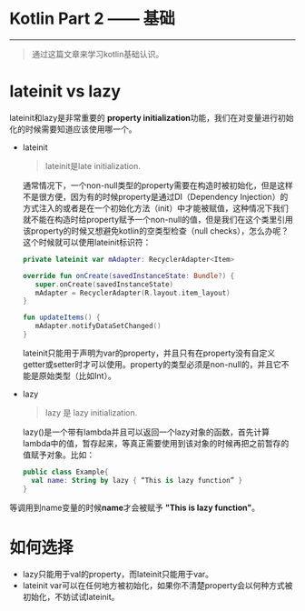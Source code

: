 # Kotlin Part 2 —— 基础


---

> 通过这篇文章来学习kotlin基础认识。

# lateinit vs lazy

lateinit和lazy是非常重要的 **property initialization**功能，我们在对变量进行初始化的时候需要知道应该使用哪一个。

 - lateinit
   > lateinit是late initialization.

   通常情况下，一个non-null类型的property需要在构造时被初始化，但是这样不是很方便，因为有的时候property是通过DI（Dependency Injection）的方式注入的或者是在一个初始化方法（init）中才能被赋值，这种情况下我们就不能在构造时给property赋予一个non-null的值，但是我们在这个类里引用该property的时候又想避免kotlin的空类型检查（null checks），怎么办呢？这个时候就可以使用lateinit标识符：

   ```kotlin
   private lateinit var mAdapter: RecyclerAdapter<Item>

   override fun onCreate(savedInstanceState: Bundle?) {
      super.onCreate(savedInstanceState)
      mAdapter = RecyclerAdapter(R.layout.item_layout)
   }

   fun updateItems() {
      mAdapter.notifyDataSetChanged()
   }
   ```

   lateinit只能用于声明为var的property，并且只有在property没有自定义getter或setter时才可以使用。property的类型必须是non-null的，并且它不能是原始类型（比如Int）。

 - lazy
   > lazy 是 lazy initialization.

   lazy()是一个带有lambda并且可以返回一个lazy对象的函数，首先计算lambda中的值，暂存起来，等真正需要使用到该对象的时候再把之前暂存的值赋予对象。比如：
   
   ```kotlin
   public class Example{
     val name: String by lazy { “This is lazy function” }
   }
   ```
  等调用到name变量的时候**name**才会被赋予 **"This is lazy function"**。

# 如何选择

 - lazy只能用于val的property，而lateinit只能用于var。
 - lateinit var可以在任何地方被初始化，如果你不清楚property会以何种方式被初始化，不妨试试lateinit。
